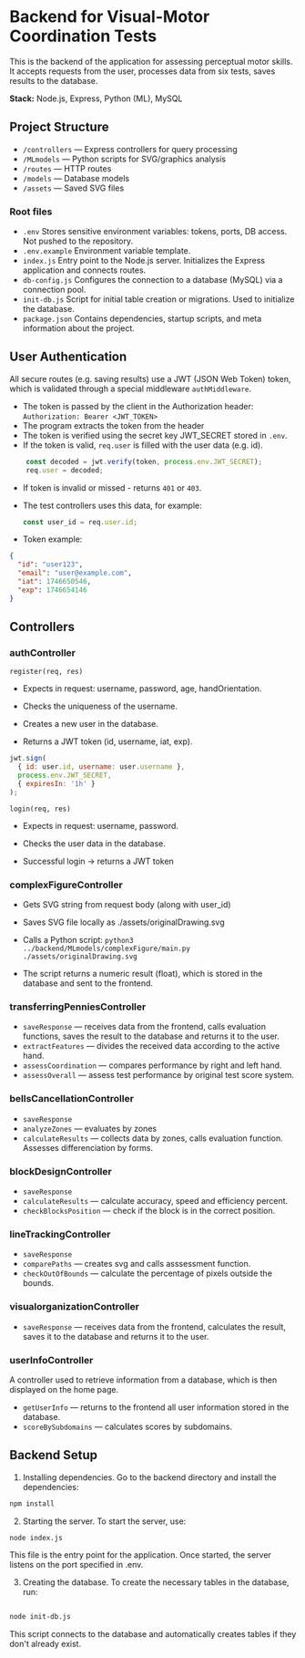# Backend for Visual-Motor Coordination Tests
This is the backend of the application for assessing perceptual motor skills. 
It accepts requests from the user, processes data from six tests, saves results to the database.


**Stack:** Node.js, Express, Python (ML), MySQL

## Project Structure

- `/controllers` — Express controllers for query processing
- `/MLmodels` — Python scripts for SVG/graphics analysis
- `/routes` — HTTP routes
- `/models` — Database models
- `/assets` — Saved SVG files

### Root files 

- `.env` Stores sensitive environment variables: tokens, ports, DB access. Not pushed to the repository.
- `.env.example` Environment variable template.
- `index.js` Entry point to the Node.js server. Initializes the Express application and connects routes.
- `db-config.js` Configures the connection to a database (MySQL) via a connection pool.
- `init-db.js` Script for initial table creation or migrations. Used to initialize the database.
- `package.json` Contains dependencies, startup scripts, and meta information about the project.


## User Authentication 
All secure routes (e.g. saving results) use a JWT (JSON Web Token) token, which is validated through a special middleware `authMiddleware`.


* The token is passed by the client in the Authorization header: ```Authorization: Bearer <JWT_TOKEN>```
* The program extracts the token from the header
* The token is verified using the secret key JWT_SECRET stored in `.env`.
* If the token is valid, `req.user` is filled with the user data (e.g. id).
```js
	const decoded = jwt.verify(token, process.env.JWT_SECRET);
    req.user = decoded;
```
* If token is invalid or missed - returns `401` or `403`.
* The test controllers uses this data, for example:
  ```js
  const user_id = req.user.id;
  ```

* Token example:

```json
{
  "id": "user123",
  "email": "user@example.com",
  "iat": 1746650546, 
  "exp": 1746654146
}
```

## Controllers 

### authController
`register(req, res)`
* Expects in request: username, password, age, handOrientation.

* Checks the uniqueness of the username.

* Creates a new user in the database.

* Returns a JWT token (id, username, iat, exp).
```js
jwt.sign(
  { id: user.id, username: user.username },
  process.env.JWT_SECRET,
  { expiresIn: '1h' }
);
```

`login(req, res)` 
*  Expects in request: username, password.

*  Checks the user data in the database.

*  Successful login → returns a JWT token


### complexFigureController

* Gets SVG string from request body (along with user_id)

* Saves SVG file locally as ./assets/originalDrawing.svg
* Calls a Python script: `python3 ../backend/MLmodels/complexFigure/main.py ./assets/originalDrawing.svg`
* The script returns a numeric result (float), which is stored in the database and sent to the frontend.


### transferringPenniesController

* `saveResponse` — receives data from the frontend, calls evaluation functions, saves the result to the database and returns it to the user.
* `extractFeatures` — divides the received data according to the active hand.
* `assessCoordination` — compares performance by right and left hand.
* `assessOverall` — assess test performance by original test score system.

### bellsCancellationController

* `saveResponse` 
* `analyzeZones` — evaluates by zones
* `calculateResults` — collects data by zones, calls evaluation function. Assesses differenciation by forms.

### blockDesignController

* `saveResponse` 
* `calculateResults` — calculate accuracy, speed and efficiency percent.
* `checkBlocksPosition` — check if the block is in the correct position.
### lineTrackingController

* `saveResponse` 
* `comparePaths` — creates svg and calls asssessment function.
* `checkOutOfBounds` — calculate the percentage of pixels outside the bounds.

### visualorganizationController

* `saveResponse` — receives data from the frontend, calculates the result, saves it to the database and returns it to the user.



### userInfoController

A controller used to retrieve information from a database, which is then displayed on the home page.

* `getUserInfo` — returns to the frontend all user information stored in the database.
* `scoreBySubdomains` —	calculates scores by subdomains.



## Backend Setup

1. Installing dependencies. 
Go to the backend directory and install the dependencies:
```bash
npm install
```
2. Starting the server.
To start the server, use:
```bash
node index.js

```
This file is the entry point for the application. Once started, the server listens on the port specified in .env.

3. Creating the database.
To create the necessary tables in the database, run:
```bash

node init-db.js

```
This script connects to the database and automatically creates tables if they don't already exist.